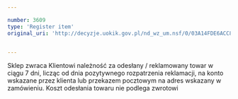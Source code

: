 ```yaml
---

number: 3609
type: 'Register item'
original_uri: 'http://decyzje.uokik.gov.pl/nd_wz_um.nsf/0/03A14FDE6ACC82BFC1257A5D00304FD8?OpenDocument'


---
```


Sklep zwraca Klientowi należność za odesłany / reklamowany towar w ciągu 7 dni, licząc od dnia pozytywnego rozpatrzenia reklamacji, na konto wskazane przez klienta lub przekazem pocztowym na adres wskazany w zamówieniu. Koszt odesłania towaru nie podlega zwrotowi
